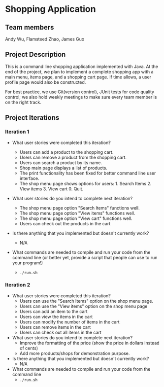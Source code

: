 # Shopping Application

## Team members

Andy Wu, Flamsteed Zhao, James Guo

## Project Description

This is a command line shopping application implemented with Java. At the end of the project, we plan to implement a complete shopping app with a main menu, items page, and a shopping cart page. If time allows, a user profile page would also be constructed. 

For best practice, we use Git(version control), JUnit tests for code quality control; we also hold weekly meetings to make sure every team member is on the right track.

## Project Iterations

### Iteration 1

* What user stories were completed this iteration?
  * Users can add a product to the shopping cart.
  * Users can remove a product from the shopping cart.
  * Users can search a product by its name.
  * Shop main page displays a list of products.
  * The print functionality has been fixed for better command line user interface.
  * The shop menu page shows options for users: 1. Search Items 2. View items 3. View cart 0. Quit.<br>

* What user stories do you intend to complete next iteration?
  * The shop menu page option "Search Items" functions well.
  * The shop menu page option "View items" functions well.
  * The shop menu page option "View cart" functions well.
  * Users can check out the products in the cart
  
* Is there anything that you implemented but doesn't currently work?
  * N/A

* What commands are needed to compile and run your code from the command line (or better yet, provide a script that people can use to run your program!)
  * `./run.sh`

### Iteration 2

* What user stories were completed this iteration?
  * Users can use the "Search Items" option on the shop menu page.
  * Users can use the "View items" option on the shop menu page
  * Users can add an item to the cart
  * Users can view the items in the cart
  * Users can modify the number of items in the cart
  * Users can remove items in the cart
  * Users can check out all items in the cart
* What user stories do you intend to complete next iteration?
  * Improve the formatting of the price (show the price in dollars instead of cents)
  * Add more products/shops for demonstration purpose.
* Is there anything that you implemented but doesn't currently work?
  * N/A
* What commands are needed to compile and run your code from the command line 
  * `./run.sh`

